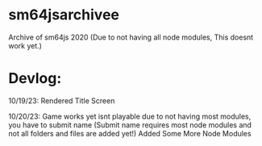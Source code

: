 # sm64jsarchivee
Archive of sm64js 2020 (Due to not having all node modules, This doesnt work yet.)



# Devlog:



10/19/23: Rendered Title Screen



10/20/23: Game works yet isnt playable due to not having most modules, you have to submit name (Submit name requires most node modules and not all folders and files are added yet!) Added Some More Node Modules
